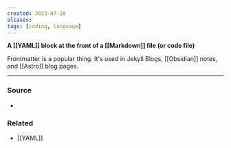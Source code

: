 ```yaml
---
created: 2023-07-18
aliases: 
tags: [coding, language]
---
```

**A [[YAML]] block at the front of a [[Markdown]] file (or code file)**

Frontmatter is a popular thing. It's used in Jekyll Blogs, [[Obsidian]] notes, and [[Astro]] blog pages.

****
### Source
- 

### Related
- [[YAML]]
 